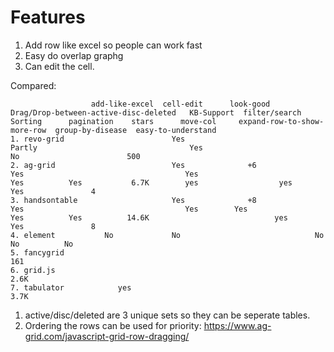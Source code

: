 # Features

1. Add row like excel so people can work fast
2. Easy do overlap graphg
3. Can edit the cell.

Compared:

```
                  add-like-excel  cell-edit      look-good       Drag/Drop-between-active-disc-deleted   KB-Support  filter/search      Sorting      pagination    stars      move-col     expand-row-to-show-more-row  group-by-disease  easy-to-understand
1. revo-grid                        Yes                              Partly                                  Yes                           No                        500
2. ag-grid                          Yes              +6               Yes                                    Yes                          Yes          Yes           6.7K        yes                  yes                       Yes               4
3. handsontable                     Yes              +8               Yes                                    Yes        Yes               Yes          Yes          14.6K                            yes                        Yes               8
4. element           No             No                              No                                      No          No
5. fancygrid                                                                                                                               161
6. grid.js                                                                                                                                 2.6K
7. tabulator            yes                                                                                                                3.7K
```

1. active/disc/deleted are 3 unique sets so they can be seperate tables.
2. Ordering the rows can be used for priority: https://www.ag-grid.com/javascript-grid-row-dragging/

